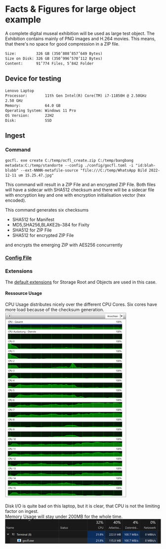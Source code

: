 # Facts & Figures for large object example

A complete digital museal exhibition will be used as large test object. 
The Exhibition contains mainly of PNG images and H.264 movies. This means, that there's no
space for good compression in a ZIP file.

```
Size:         326 GB (350’808’857’649 Bytes)
Size on Disk: 326 GB (350’996’570’112 Bytes)
Content:      91’774 Files, 5’842 Folder
```

## Device for testing
```
Lenovo Laptop
Processor:        11th Gen Intel(R) Core(TM) i7-11850H @ 2.50GHz   2.50 GHz
Memory:           64.0 GB
Operating System: Windows 11 Pro
OS Version:       22H2
Disk:             SSD
```

## Ingest

### Command
```
gocfl. exe create C:/temp/ocfl_create.zip C:/temp/bangbang metadata:C:/temp/standorte --config ./config/gocfl.toml -i "id:blah-blubb" --ext-NNNN-metafile-source "file:///C:/temp/WhatsApp Bild 2022-12-11 um 15.25.47.jpg"
```
This command will result in a ZIP File and an encrypted ZIP File. Both files will have a sidecar 
with SHA512 checksum and there will be a sidecar file with encryption key and one with encryption
initialisation vector (hex encoded).

This command generates six checksums
* SHA512 for Manifest
* MD5,SHA256,BLAKE2b-384 for Fixity
* SHA512 for ZIP File
* SHA512 for encrypted ZIP File

and encrypts the emerging ZIP with AES256 concurrently

### [Config File](largeobject.toml)

### Extensions

The [default extensions](../data/defaultextensions) for Storage Root and Objects are used in this case.

#### Ressource Usage

CPU Usage distributes nicely over the different CPU Cores. Six cores have more load because of the 
checksum generation.  
![CPU Monitor](largeobject_cpu.png)

Disk I/O is quite bad on this laptop, but it is clear, that CPU is not the limiting factor on
ingest.  
Memory Usage will stay under 200MB for the whole time.
![Task Manager](largeobject_taskmanager.png)
